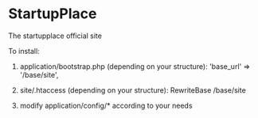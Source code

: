 StartupPlace
==================

The startupplace official site

To install:

1) application/bootstrap.php (depending on your structure): 'base_url' => '/base/site',

2) site/.htaccess (depending on your structure): RewriteBase /base/site

4) modify application/config/* according to your needs
